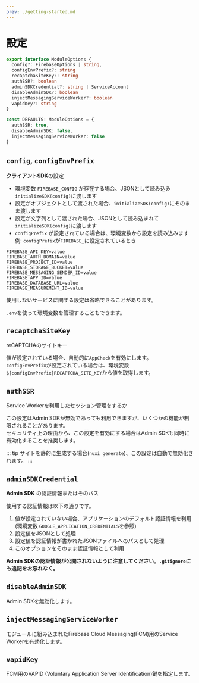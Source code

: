 ```yaml
---
prev: ./getting-started.md
---
```


# 設定

```ts
export interface ModuleOptions {
  config?: FirebaseOptions | string,
  configEnvPrefix?: string
  recaptchaSiteKey?: string
  authSSR?: boolean
  adminSDKCredential?: string | ServiceAccount
  disableAdminSDK?: boolean
  injectMessagingServiceWorker?: boolean
  vapidKey?: string
}

const DEFAULTS: ModuleOptions = {
  authSSR: true,
  disableAdminSDK: false,
  injectMessagingServiceWorker: false
}
```

## `config`, `configEnvPrefix`

**クライアントSDK**の設定

*   環境変数 `FIREBASE_CONFIG` が存在する場合、JSONとして読み込み`initializeSDK(config)`に渡します
*   設定がオブジェクトとして渡された場合、`initializeSDK(config)`にそのまま渡します
*   設定が文字列として渡された場合、JSONとして読み込まれて`initializeSDK(config)`に渡します
*   `configPrefix` が設定されている場合は、環境変数から設定を読み込みます\
    例: `configPrefix`が`FIREBASE_`に設定されているとき

```properties
FIREBASE_API_KEY=value
FIREBASE_AUTH_DOMAIN=value
FIREBASE_PROJECT_ID=value
FIREBASE_STORAGE_BUCKET=value
FIREBASE_MESSAGING_SENDER_ID=value
FIREBASE_APP_ID=value
FIREBASE_DATABASE_URL=value
FIREBASE_MEASUREMENT_ID=value
```

使用しないサービスに関する設定は省略できることがあります。

`.env`を使って環境変数を管理することもできます。

## `recaptchaSiteKey`

reCAPTCHAのサイトキー

値が設定されている場合、自動的に`AppCheck`を有効にします。\
`configEnvPrefix`が設定されている場合は、環境変数`${configEnvPrefix}RECAPTCHA_SITE_KEY`から値を取得します。

## `authSSR`

Service Workerを利用したセッション管理をするか

この設定はAdmin SDKが無効であっても利用できますが、いくつかの機能が制限されることがあります。\
セキュリティ上の理由から、この設定を有効にする場合はAdmin SDKも同時に有効化することを推奨します。

::: tip
サイトを静的に生成する場合(`nuxi generate`)、この設定は自動で無効化されます。
:::

## `adminSDKCredential`

**Admin SDK** の認証情報またはそのパス

使用する認証情報は以下の通りです。

1.  値が設定されていない場合、アプリケーションのデフォルト認証情報を利用 (環境変数 `GOOGLE_APPLICATION_CREDENTIALS`を参照)
2.  設定値をJSONとして処理
3.  設定値を認証情報が書かれたJSONファイルへのパスとして処理
4.  このオプションをそのまま認証情報として利用

**Admin SDKの認証情報が公開されないように注意してください。`.gitignore`にも追記をお忘れなく。**

## `disableAdminSDK`

Admin SDKを無効化します。

## `injectMessagingServiceWorker`

モジュールに組み込まれたFirebase Cloud Messaging(FCM)用のService Workerを有効化します。

## `vapidKey`

FCM用のVAPID (Voluntary Application Server Identification)鍵を指定します。
